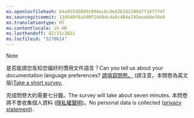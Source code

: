 ```yaml
---
ms.openlocfilehash: 64a955d5049c996ecbcde82b182390d7f19f774f
ms.sourcegitcommit: 139548f8a2d0f24d54c4a6c404a743eeeb8ef8e0
ms.translationtype: HT
ms.contentlocale: zh-HK
ms.lasthandoff: 02/15/2021
ms.locfileid: "5270614"
---
```

> [!NOTE]
><span data-ttu-id="6c1f9-101">是否能請您告知您偏好的慣用文件語言？</span><span class="sxs-lookup"><span data-stu-id="6c1f9-101">Can you tell us about your documentation language preferences?</span></span> <span data-ttu-id="6c1f9-102">[請填寫問卷。](https://aka.ms/BAG_Docs_Language_Survey) (請注意，本問卷為英文版)</span><span class="sxs-lookup"><span data-stu-id="6c1f9-102">[Take a short survey.](https://aka.ms/BAG_Docs_Language_Survey)</span></span>
>
><span data-ttu-id="6c1f9-103">完成問卷大約需要七分鐘。</span><span class="sxs-lookup"><span data-stu-id="6c1f9-103">The survey will take about seven minutes.</span></span> <span data-ttu-id="6c1f9-104">本問卷將不會收集個人資料 ([隱私權聲明](https://go.microsoft.com/fwlink/?LinkId=521839))。</span><span class="sxs-lookup"><span data-stu-id="6c1f9-104">No personal data is collected ([privacy statement](https://go.microsoft.com/fwlink/?LinkId=521839)).</span></span>
